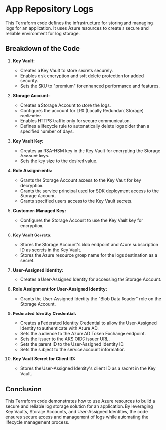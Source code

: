 # App Repository Logs
This Terraform code defines the infrastructure for storing and managing logs for an application. It uses Azure resources to create a secure and reliable environment for log storage.

## Breakdown of the Code

1. **Key Vault:**
   - Creates a Key Vault to store secrets securely.
   - Enables disk encryption and soft delete protection for added security.
   - Sets the SKU to "premium" for enhanced performance and features.

2. **Storage Account:**
   - Creates a Storage Account to store the logs.
   - Configures the account for LRS (Locally Redundant Storage) replication.
   - Enables HTTPS traffic only for secure communication.
   - Defines a lifecycle rule to automatically delete logs older than a specified number of days.

3. **Key Vault Key:**
   - Creates an RSA-HSM key in the Key Vault for encrypting the Storage Account keys.
   - Sets the key size to the desired value.

4. **Role Assignments:**
   - Grants the Storage Account access to the Key Vault for key decryption.
   - Grants the service principal used for SDK deployment access to the Storage Account.
   - Grants specified users access to the Key Vault secrets.

5. **Customer-Managed Key:**
   - Configures the Storage Account to use the Key Vault key for encryption.

6. **Key Vault Secrets:**
   - Stores the Storage Account's blob endpoint and Azure subscription ID as secrets in the Key Vault.
   - Stores the Azure resource group name for the logs destination as a secret.

7. **User-Assigned Identity:**
   - Creates a User-Assigned Identity for accessing the Storage Account.

8. **Role Assignment for User-Assigned Identity:**
   - Grants the User-Assigned Identity the "Blob Data Reader" role on the Storage Account.

9. **Federated Identity Credential:**
   - Creates a Federated Identity Credential to allow the User-Assigned Identity to authenticate with Azure AD.
   - Sets the audience to the Azure AD Token Exchange endpoint.
   - Sets the issuer to the AKS OIDC issuer URL.
   - Sets the parent ID to the User-Assigned Identity ID.
   - Sets the subject to the service account information.

10. **Key Vault Secret for Client ID:**
    - Stores the User-Assigned Identity's client ID as a secret in the Key Vault.


## Conclusion

This Terraform code demonstrates how to use Azure resources to build a secure and reliable log storage solution for an application. By leveraging Key Vaults, Storage Accounts, and User-Assigned Identities, the code ensures secure access and management of logs while automating the lifecycle management process.
